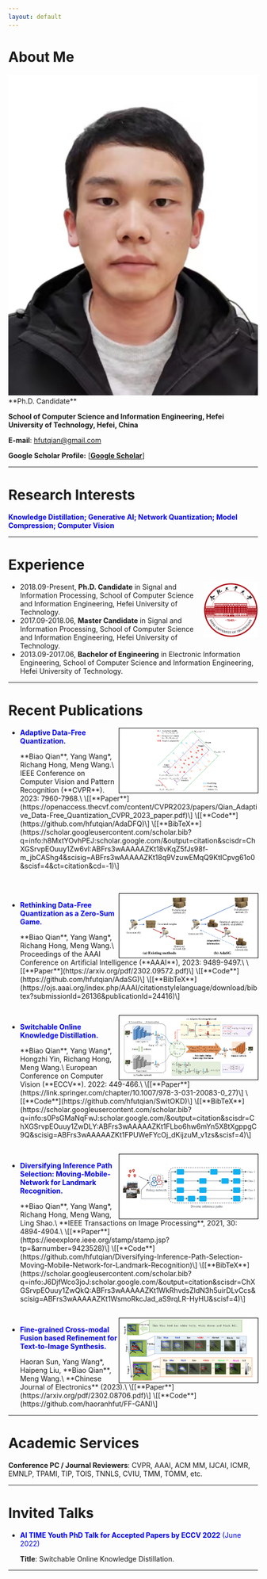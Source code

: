 ```yaml
---
layout: default
---
```



# About Me

<img class="profile-picture" src="biaoqian.jpg">
**Ph.D. Candidate**

**School of Computer Science and Information Engineering, Hefei University of Technology, Hefei, China**
   
**E-mail**: hfutqian@gmail.com

**Google Scholar Profile:** \[[**Google Scholar**](https://scholar.google.com/citations?user=hSaWNR0AAAAJ)\]

---

# Research Interests
<p style="color: #0000FF;"><b>Knowledge Distillation; Generative AI; Network Quantization; Model Compression; Computer Vision </b></p>

---

# Experience

<img src="hfut.png" style="height: 110px; width: auto;" align="right"/>

+ 2018.09-Present, **Ph.D. Candidate** in Signal and Information Processing, School of Computer Science and Information Engineering, Hefei University of Technology.
+ 2017.09-2018.06, **Master Candidate** in Signal and Information Processing, School of Computer Science and Information Engineering, Hefei University of Technology.
+ 2013.09-2017.06, **Bachelor of Engineering**  in Electronic Information Engineering, School of Computer Science and Information Engineering, Hefei University of Technology.

---

# Recent Publications
<img src="adadfq.png" style="width: 280px; height: auto; outline: 0.6px solid black;" align="right"/>

+ <p style="color: #0000FF;"><b>Adaptive Data-Free Quantization.</b></p>
  **Biao Qian**, Yang Wang*, Richang Hong, Meng Wang.\
  IEEE Conference on Computer Vision and Pattern Recognition (**CVPR**). 2023: 7960-7968.\
  \[[**Paper**](https://openaccess.thecvf.com/content/CVPR2023/papers/Qian_Adaptive_Data-Free_Quantization_CVPR_2023_paper.pdf)\]
  \[[**Code**](https://github.com/hfutqian/AdaDFQ)\]
  \[[**BibTeX**](https://scholar.googleusercontent.com/scholar.bib?q=info:h8MxtYOvhPEJ:scholar.google.com/&output=citation&scisdr=ChXGSrvpEOuuy1Zw6vI:ABFrs3wAAAAAZKt18vKqZ5fJs98f-m_jbCAShg4&scisig=ABFrs3wAAAAAZKt18q9VzuwEMqQ9KtICpvg61o0&scisf=4&ct=citation&cd=-1)\]

<br/>
<br/>


<img src="adasg.png" style="width: 280px; height: auto; outline: 0.6px solid black;" align="right"/>

+ <p style="color: #0000FF;"><b>Rethinking Data-Free Quantization as a Zero-Sum Game.</b></p>
  **Biao Qian**, Yang Wang*, Richang Hong, Meng Wang.\
  Proceedings of the AAAI Conference on Artificial Intelligence (**AAAI**), 2023: 9489-9497.\
  \[[**Paper**](https://arxiv.org/pdf/2302.09572.pdf)\]
  \[[**Code**](https://github.com/hfutqian/AdaSG)\]
  \[[**BibTeX**](https://ojs.aaai.org/index.php/AAAI/citationstylelanguage/download/bibtex?submissionId=26136&publicationId=24416)\]

<br/>


<img src="switokd.png" style="width: 280px; height: auto; outline: 0.6px solid black;" align="right"/>

+ <p style="color: #0000FF;"><b>Switchable Online Knowledge Distillation.</b></p> 
  **Biao Qian**, Yang Wang*, Hongzhi Yin, Richang Hong, Meng Wang.\
  European Conference on Computer Vision (**ECCV**). 2022: 449-466.\
  \[[**Paper**](https://link.springer.com/chapter/10.1007/978-3-031-20083-0_27)\]
  \[[**Code**](https://github.com/hfutqian/SwitOKD)\]
  \[[**BibTeX**](https://scholar.googleusercontent.com/scholar.bib?q=info:s0PsGMaNqFwJ:scholar.google.com/&output=citation&scisdr=ChXGSrvpEOuuy1ZwDLY:ABFrs3wAAAAAZKt1FLbo6hw6mYn5X8tXgppgC9Q&scisig=ABFrs3wAAAAAZKt1FPUWeFYcOj_dKijzuM_v1zs&scisf=4)\]

<br/>


<img src="m2net.png" style="width: 280px; height: auto; outline: 0.6px solid black;" align="right"/>

+ <p style="color: #0000FF;"><b>Diversifying Inference Path Selection: Moving-Mobile-Network for Landmark Recognition.</b></p> 
  **Biao Qian**, Yang Wang*, Richang Hong, Meng Wang, Ling Shao.\
  **IEEE Transactions on Image Processing**, 2021, 30: 4894-4904.\
  \[[**Paper**](https://ieeexplore.ieee.org/stamp/stamp.jsp?tp=&arnumber=9423528)\]
  \[[**Code**](https://github.com/hfutqian/Diversifying-Inference-Path-Selection-Moving-Mobile-Network-for-Landmark-Recognition)\]
  \[[**BibTeX**](https://scholar.googleusercontent.com/scholar.bib?q=info:J6DjfWco3joJ:scholar.google.com/&output=citation&scisdr=ChXGSrvpEOuuy1ZwQkQ:ABFrs3wAAAAAZKt1WkRhvdsZldN3h5uirDLvCcs&scisig=ABFrs3wAAAAAZKt1WsmoRkcJad_aS9rqLR-HyHU&scisf=4)\]

<br/>


<img src="ffgan.png" style="width: 280px; height: auto; outline: 0.6px solid black;" align="right"/>

+ <p style="color: #0000FF;"><b>Fine-grained Cross-modal Fusion based Refinement for Text-to-Image Synthesis.</b></p> 
  Haoran Sun, Yang Wang*, Haipeng Liu, **Biao Qian**, Meng Wang.\
  **Chinese Journal of Electronics** (2023).\
  \[[**Paper**](https://arxiv.org/pdf/2302.08706.pdf)\]
  \[[**Code**](https://github.com/haoranhfut/FF-GAN)\]


  <br/>


---

# Academic Services

**Conference PC / Journal Reviewers**: CVPR, AAAI, ACM MM, IJCAI, ICMR, EMNLP, TPAMI, TIP, TOIS, TNNLS, CVIU, TMM, TOMM, etc.

---

# Invited Talks
+ <p style="color: #0000FF;"><b>AI TIME Youth PhD Talk  for Accepted Papers by ECCV 2022</b> (June 2022)</p>
  
  **Title**: Switchable Online Knowledge Distillation.

---





